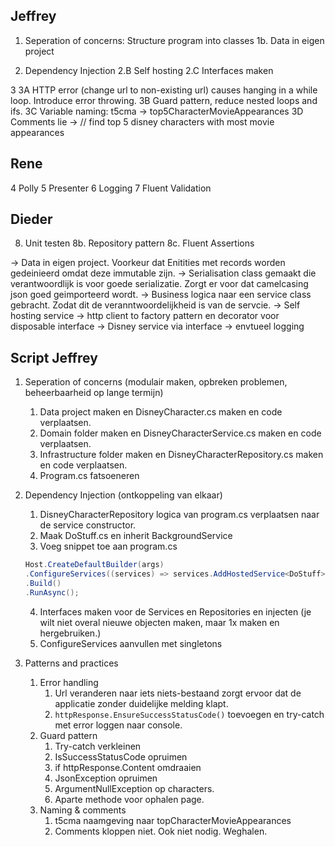 ﻿Jeffrey
--------------

1. Seperation of concerns: Structure program into classes
1b. Data in eigen project

2. Dependency Injection
2.B Self hosting
2.C Interfaces maken

3
3A HTTP error (change url to non-existing url) causes hanging in a while loop. Introduce error throwing.
3B Guard pattern, reduce nested loops and ifs.
3C Variable naming: t5cma -> top5CharacterMovieAppearances
3D Comments lie -> // find top 5 disney characters with most movie appearances

Rene
--------------

4 Polly
5 Presenter
6 Logging
7 Fluent Validation

Dieder
--------------

8. Unit testen
8b. Repository pattern
8c. Fluent Assertions

-> Data in eigen project. Voorkeur dat Enitities met records worden gedeinieerd omdat deze immutable zijn.
-> Serialisation class gemaakt die verantwoordlijk is voor goede serializatie. Zorgt er voor dat camelcasing json goed geimporteerd wordt.
-> Business logica naar een service class gebracht. Zodat dit de veranntwoordelijkheid is van de servcie.
-> Self hosting service
-> http client to factory pattern en decorator voor disposable interface
-> Disney service via interface
-> envtueel logging

## Script Jeffrey

1. Seperation of concerns (modulair maken, opbreken problemen, beheerbaarheid op lange termijn)
    1. Data project maken en DisneyCharacter.cs maken en code verplaatsen.
    2. Domain folder maken en DisneyCharacterService.cs maken en code verplaatsen.
    3. Infrastructure folder maken en DisneyCharacterRepository.cs maken en code verplaatsen.
    4. Program.cs fatsoeneren
2. Dependency Injection (ontkoppeling van elkaar)
    1. DisneyCharacterRepository logica van program.cs verplaatsen naar de service constructor.
    2. Maak DoStuff.cs en inherit BackgroundService
    3. Voeg snippet toe aan program.cs

    ```c#
    Host.CreateDefaultBuilder(args)
    .ConfigureServices((services) => services.AddHostedService<DoStuff>())
    .Build()
    .RunAsync();
    ```

    4. Interfaces maken voor de Services en Repositories en injecten (je wilt niet overal nieuwe objecten maken, maar 1x maken en hergebruiken.)
    5. ConfigureServices aanvullen met singletons
3. Patterns and practices
    1. Error handling
        1. Url veranderen naar iets niets-bestaand zorgt ervoor dat de applicatie zonder duidelijke melding klapt.
        2. `httpResponse.EnsureSuccessStatusCode()` toevoegen en try-catch met error loggen naar console.
    2. Guard pattern
        1. Try-catch verkleinen
        2. IsSuccessStatusCode opruimen
        3. if httpResponse.Content omdraaien
        4. JsonException opruimen
        5. ArgumentNullException op characters.
        6. Aparte methode voor ophalen page.
    3. Naming & comments
        1. t5cma naamgeving naar topCharacterMovieAppearances
        2. Comments kloppen niet. Ook niet nodig. Weghalen.

